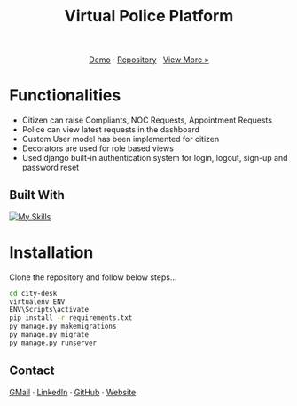 <div align="center">

<br />
<h1 align="center">Virtual Police Platform</h1>

  
  

  <p align="center">
    <br />
    <br />
    <a href="http://citydesk.herokuapp.com/">Demo</a> · 
    <a href="https://github.com/bqwerr/city-desk">Repository</a>
    <!-- · <a href="https://bqwerr.github.io">Explore the docs</a> -->
    ·
    <a href="https://github.com/bqwerr">View More »</a>
  </p>
</div>

# Functionalities
- Citizen can raise Compliants, NOC Requests, Appointment Requests
- Police can view latest requests in the dashboard
- Custom User model has been implemented for citizen
- Decorators are used for role based views
- Used django built-in authentication system for login, logout, sign-up and password reset


## Built With

[![My Skills](https://skillicons.dev/icons?i=python,django,html,css,javascript,sqlite&perline=6)](https://skillicons.dev)

# Installation
Clone the repository and follow below steps...

```sh
cd city-desk
virtualenv ENV
ENV\Scripts\activate
pip install -r requirements.txt
py manage.py makemigrations
py manage.py migrate
py manage.py runserver
```

## Contact

[GMail][gmail] · [LinkedIn][linkedin] · [GitHub][github] · [Website][website] 


[website]: https://bqwerr.github.io
[linkedin]: https://linkedin.com/in/srujan-tumma
[gmail]: mailto:tummasrujan@gmail.com
[github]: https://github.com/bqwerr
